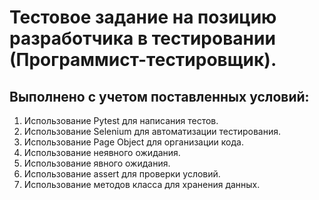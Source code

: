 # Тестовое задание на позицию разработчика в тестировании (Программист-тестировщик).

## Выполнено с учетом поставленных условий:

1. Использование Pytest для написания тестов.
2. Использование Selenium для автоматизации тестирования.
3. Использование Page Object для организации кода.
4. Использование неявного ожидания.
5. Использование явного ожидания.
6. Использование assert для проверки условий.
7. Использование методов класса для хранения данных.